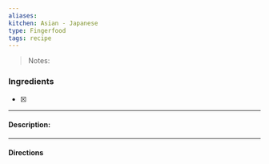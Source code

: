 ```yaml
---
aliases: 
kitchen: Asian - Japanese
type: Fingerfood
tags: recipe
---
```


 >Notes: 

### Ingredients
- [x] 

---
#### Description:


---
#### Directions


